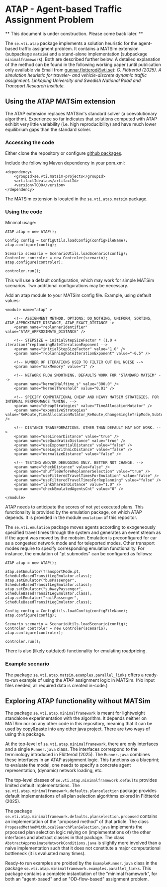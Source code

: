 # ATAP - Agent-based Traffic Assignment Problem

** This document is under construction. Please come back later. **

The `se.vti.atap` package implements a solution heuristic for the agent-based traffic assigment problem. It contains a MATSim extension (subpackage `matsim`) and a stand-alone implementation (subpackage `minimalframework`). Both are described further below. A detailed explanation of the method can be found in the following working paper (until publication only available via Email from gunnar.flotterod@vti.se): *G. Flötteröd (2025). A simulation heuristic for traveler- and vehicle-discrete dynamic traffic assignment. Linköping University and Swedish National Road and Transport Research Institute.*

## Using the ATAP MATSim extension

The ATAP extension replaces MATSim's standard solver (a coevolutionary algorithm). Experience so far indicates that solutions computed with ATAP exhibit very little variability (i.e. high reproducibility) and have much lower equilibrium gaps than the standard solver.

### Accessing the code

Either clone the repository or configure [github packages](https://docs.github.com/en/packages/working-with-a-github-packages-registry/working-with-the-apache-maven-registry#authenticating-to-github-packages). 

Include the following Maven dependency in your pom.xml:

	<dependency>
		<groupId>se.vti.matsim-projects</groupId>
		<artifactId>atap</artifactId>
		<version>TODO</version>
	</dependency>

The MATSim extension is located in the `se.vti.atap.matsim` package.

### Using the code

Minimal usage:

	ATAP atap = new ATAP();
	
	Config config = ConfigUtils.loadConfig(configFileName);		
	atap.configure(config);
		
	Scenario scenario = ScenarioUtils.loadScenario(config);		
	Controler controler = new Controler(scenario);
	atap.configure(controler);
	
	controler.run();
	
This will use a default configuration, which may work for simple MATSim scenarios. Two additional configurations may be necessary.

Add an atap module to your MATSim config file. Example, using default values:

	<module name="atap" >
	
		<!-- ASSIGNMENT METHOD. OPTIONS: DO_NOTHING, UNIFORM, SORTING, ATAP_APPROXIMATE_DISTANCE, ATAP_EXACT_DISTANCE ->
		<param name="replannerIdentifier" value="ATAP_APPROXIMATE_DISTANCE" />
	
		<!-- STEPSIZE = initialStepSizeFactor * (1.0 + iteration)^replanningRateIterationExponent -->
		<param name="initialStepSizeFactor" value="1.0" />
		<param name="replanningRateIterationExponent" value="-0.5" />
	
		<!-- NUMBER OF ITERATIONS USED TO FILTER OUT DNL NOISE -->
		<param name="maxMemory" value="1" />
	
		<!-- NETWORK FLOW SMOOTHING. DEFAULTS WORK FOR "STANDARD MATSIM" -->
		<param name="kernelHalftime_s" value="300.0" />
		<param name="kernelThreshold" value="0.01" />
		
		<!-- SPECIFY COMPUTATIONAL CHEAP AND HEAVY MATSIM STRATEGIES. FOR INTERNAL PERFORMANCE TUNING. -->
		<param name="cheapStrategies" value="TimeAllocationMutator" />
		<param name="expensiveStrategies" value="ReRoute,TimeAllocationMutator_ReRoute,ChangeSingleTripMode,SubtourModeChoice,ChangeTripMode,ChangeLegMode,ChangeSingleLegMode,TripSubtourModeChoice" />
		
		<!-- DISTANCE TRANSFORMATIONS. OTHER THAN DEFAULT MAY NOT WORK. -->
		<param name="useLinearDistance" value="true" />
		<param name="useQuadraticDistance" value="true" />
		<param name="useExponentialDistance" value="false" />
		<param name="useLogarithmicDistance" value="false" />
		<param name="normalizeDistance" value="false" />
		
		<!-- TESTING AND/OR DEBUGGING ONLY. BETTER NOT CHANGE. -->
		<param name="checkDistance" value=false" />
		<param name="shuffleBeforeReplannerSelection" value="true" />
		<param name="useFilteredTravelTimesForEmulation" value="false" />
		<param name="useFilteredTravelTimesForReplanning" value="false" />
		<param name="linkShareInDistance" value="1.0" />
		<param name="checkEmulatedAgentsCnt" value="0" />
		
	</module>

ATAP needs to anticipate the scores of not yet executed plans. This functionality is provided by the emulation package, on which ATAP depends. It is provided in the module `emulation` of this repositor.   

The `se.vti.emulation` package moves agents according to exogeneously specified travel times through the system and generates an event stream as if the agent was moved by the mobsim. Emulation is preconfigured for car as a congested network mode and for teleported modes. Other transport modes require to specify corresponding emulation functionality. For instance, the emulation of "pt submodes" can be configured as follows:

	ATAP atap = new ATAP();
	
	atap.setEmulator(TransportMode.pt, ScheduleBasedTransitLegEmulator.class);
	atap.setEmulator("busPassenger", ScheduleBasedTransitLegEmulator.class);
	atap.setEmulator("subwayPassenger", ScheduleBasedTransitLegEmulator.class);
	atap.setEmulator("railPassenger", ScheduleBasedTransitLegEmulator.class);
	
	Config config = ConfigUtils.loadConfig(configFileName);		
	atap.configure(config);
		
	Scenario scenario = ScenarioUtils.loadScenario(config);		
	Controler controler = new Controler(scenario);
	atap.configure(controler);
	
	controler.run();
	
There is also (likely outdated) functionality for emulating roadpricing.

### Example scenario


The package `se.vti.atap.matsim.examples.parallel_links` offers a ready-to-run example of using the ATAP assignment logic in MATSim. (No input files needed, all required data is created in-code.) 

## Exploring ATAP functionality without MATSim

The package `se.vti.atap.minimalframework` is meant for lightweight standalone experimentation with the algorithm. It depends neither on MATSim nor on any other code in this repository, meaning that it can be used by copy&paste into any other java project. There are two ways of using this package.

At the top-level of `se.vti.atap.minimalframework`, there are only interfaces and a single `Runner.java` class. The interfaces correspond to the terminology introduced in Flötteröd (2025). The `Runner.java` combines these interfaces in an ATAP assignment logic. This functions as a blueprint; to evaluate the model, one needs to specify a concrete agent representation, (dynamic) network loading, etc.

The top-level classes of `se.vti.atap.minimalframework.defaults` provides limited default implementations. The `se.vti.atap.minimalframework.defaults.planselection` package provides default implementations of all plan selection algorithms exlored in Flötteröd (2025). 

The package `se.vti.atap.minimalframework.defaults.planselection.proposed` contains an implementation of the "proposed method" of that article. The class `ProposedMethodWithLocalSearchPlanSelection.java` implements the prpoosed plan selection logic relying on (implementations of) the other interfaces and abstract classes in that package. The class  `AbstractApproximateNetworkConditions.java` is slightly more involved than a naive implementation such that it does not constitute a major computational bottleneck (it is evaluated many times).

Ready-to run examples are proided by the `ExampleRunner.java` class in the package `se.vti.atap.minimalframework.examples.parallel_links`. This package contains a complete instantiation of the "minimal framework", for both an "agent-based" and an "OD-flow-based" assignment problem.



